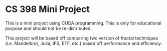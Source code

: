 # CS 398 Mini Project
This is a mini project using CUDA programming. This is only for educational purpose and should not be re-distributed.

This project will be based off comparing two version of fractal techniques (i.e. Mandelbrot, Julia, IFS, ETF, etc.) based off performance and efficiency.
